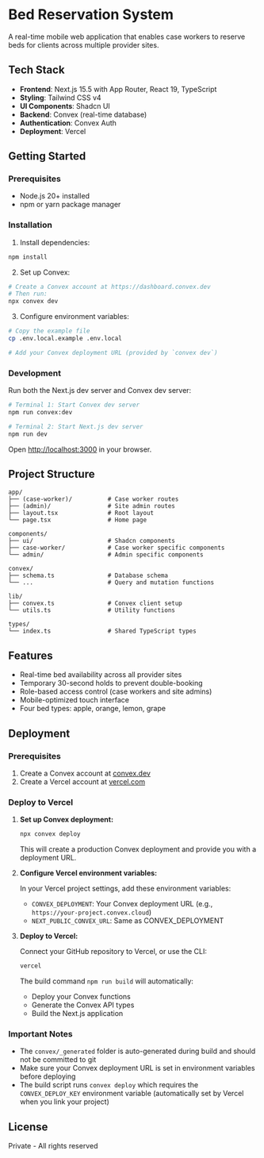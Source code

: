 # Bed Reservation System

A real-time mobile web application that enables case workers to reserve beds for clients across multiple provider sites.

## Tech Stack

- **Frontend**: Next.js 15.5 with App Router, React 19, TypeScript
- **Styling**: Tailwind CSS v4
- **UI Components**: Shadcn UI
- **Backend**: Convex (real-time database)
- **Authentication**: Convex Auth
- **Deployment**: Vercel

## Getting Started

### Prerequisites

- Node.js 20+ installed
- npm or yarn package manager

### Installation

1. Install dependencies:
```bash
npm install
```

2. Set up Convex:
```bash
# Create a Convex account at https://dashboard.convex.dev
# Then run:
npx convex dev
```

3. Configure environment variables:
```bash
# Copy the example file
cp .env.local.example .env.local

# Add your Convex deployment URL (provided by `convex dev`)
```

### Development

Run both the Next.js dev server and Convex dev server:

```bash
# Terminal 1: Start Convex dev server
npm run convex:dev

# Terminal 2: Start Next.js dev server
npm run dev
```

Open [http://localhost:3000](http://localhost:3000) in your browser.

## Project Structure

```
app/
├── (case-worker)/          # Case worker routes
├── (admin)/                # Site admin routes
├── layout.tsx              # Root layout
└── page.tsx                # Home page

components/
├── ui/                     # Shadcn components
├── case-worker/            # Case worker specific components
└── admin/                  # Admin specific components

convex/
├── schema.ts               # Database schema
└── ...                     # Query and mutation functions

lib/
├── convex.ts               # Convex client setup
└── utils.ts                # Utility functions

types/
└── index.ts                # Shared TypeScript types
```

## Features

- Real-time bed availability across all provider sites
- Temporary 30-second holds to prevent double-booking
- Role-based access control (case workers and site admins)
- Mobile-optimized touch interface
- Four bed types: apple, orange, lemon, grape

## Deployment

### Prerequisites

1. Create a Convex account at [convex.dev](https://convex.dev)
2. Create a Vercel account at [vercel.com](https://vercel.com)

### Deploy to Vercel

1. **Set up Convex deployment:**
   ```bash
   npx convex deploy
   ```
   This will create a production Convex deployment and provide you with a deployment URL.

2. **Configure Vercel environment variables:**
   
   In your Vercel project settings, add these environment variables:
   - `CONVEX_DEPLOYMENT`: Your Convex deployment URL (e.g., `https://your-project.convex.cloud`)
   - `NEXT_PUBLIC_CONVEX_URL`: Same as CONVEX_DEPLOYMENT

3. **Deploy to Vercel:**
   
   Connect your GitHub repository to Vercel, or use the CLI:
   ```bash
   vercel
   ```

   The build command `npm run build` will automatically:
   - Deploy your Convex functions
   - Generate the Convex API types
   - Build the Next.js application

### Important Notes

- The `convex/_generated` folder is auto-generated during build and should not be committed to git
- Make sure your Convex deployment URL is set in environment variables before deploying
- The build script runs `convex deploy` which requires the `CONVEX_DEPLOY_KEY` environment variable (automatically set by Vercel when you link your project)

## License

Private - All rights reserved
